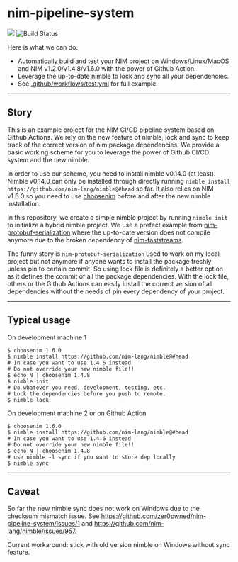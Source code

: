 nim-pipeline-system
===================

[![](https://img.shields.io/github/license/zer0pwned/nim-pipeline-system)](https://github.com/zer0pwned/nim-pipeline-system/blob/main/LICENSE) ![Build Status](https://github.com/zer0pwned/nim-pipeline-system/workflows/build/badge.svg)

Here is what we can do.
* Automatically build and test your NIM project on Windows/Linux/MacOS and NIM v1.2.0/v1.4.8/v1.6.0 with the power of Github Action.
* Leverage the up-to-date nimble to lock and sync all your dependencies.
* See [.github/workflows/test.yml](https://github.com/zer0pwned/nim-pipeline-system/blob/main/.github/workflows/test.yml) for full example.

---

## Story

This is an example project for the NIM CI/CD pipeline system based on Github Actions. We rely on the new feature of nimble, lock and sync to keep track of the correct version of nim package dependencies. We provide a basic working scheme for you to leverage the power of Github CI/CD system and the new nimble.

In order to use our scheme, you need to install nimble v0.14.0 (at least). Nimble v0.14.0 can only be installed through directly running `nimble install https://github.com/nim-lang/nimble@#head` so far. It also relies on NIM v1.6.0 so you need to use [choosenim](https://github.com/dom96/choosenim) before and after the new nimble installation.

In this repository, we create a simple nimble project by running `nimble init` to initialize a hybrid nimble project. We use a prefect example from [nim-protobuf-serialization](https://github.com/status-im/nim-protobuf-serialization) where the up-to-date version does not compile anymore due to the broken dependency of [nim-faststreams](https://github.com/status-im/nim-faststreams).

The funny story is `nim-protobuf-serialization` used to work on my local project but not anymore if anyone wants to install the package freshly unless pin to certain commit. So using lock file is definitely a better option as it defines the commit of all the package dependencies. With the lock file, others or the Github Actions can easily install the correct version of all dependencies without the needs of pin every dependency of your project. 

---

## Typical usage
On development machine 1

```
$ choosenim 1.6.0
$ nimble install https://github.com/nim-lang/nimble@#head
# In case you want to use 1.4.6 instead
# Do not override your new nimble file!!
$ echo N | choosenim 1.4.8 
$ nimble init
# Do whatever you need, development, testing, etc. 
# Lock the dependencies before you push to remote. 
$ nimble lock
```

On development machine 2 or on Github Action
```
$ choosenim 1.6.0
$ nimble install https://github.com/nim-lang/nimble@#head
# In case you want to use 1.4.6 instead
# Do not override your new nimble file!!
$ echo N | choosenim 1.4.8 
# use nimble -l sync if you want to store dep locally
$ nimble sync
```

---

## Caveat

So far the new nimble sync does not work on Windows due to the checksum mismatch issue. See https://github.com/zer0pwned/nim-pipeline-system/issues/1 and https://github.com/nim-lang/nimble/issues/957. 

Current workaround: stick with old version nimble on Windows without sync feature.
